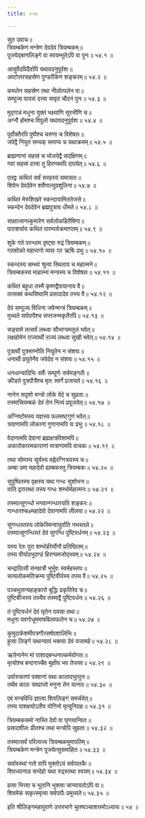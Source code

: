 ```yaml
---
title: ०५४

---
```

सूत उवाच॥  
त्रियम्बकेण मन्त्रेण देवदेवं त्रियम्बकम्॥  
पूजयेद्बाणलिङ्गे वा स्वयम्भूतेऽपि वा पुनः॥ ५४.१ ॥  
  
आयुर्वेदविदैर्वापि यथावदनुपूर्वशः॥  
अष्टोत्तरसहस्रेण पुण्डरीकेण शङ्करम्॥ ५४.२ ॥  
  
कमलेन सहस्रेण तथा नीलोत्पलेन वा॥  
सम्पूज्य पायसं दत्त्वा सघृतं चौदनं पुनः॥ ५४.३ ॥  
  
मुद्गान्नं मधुना युक्तं भक्ष्याणि सुरभीणि च॥  
अग्नौ होमश्च विपुलो यथावदनुपूर्वशः॥ ५४.४ ॥  
  
पूर्वोक्तैरपि पुष्पैश्च चरुणा च विशेषतः॥  
जपेद्वै नियुतं सम्यक् समाप्य च यथाक्रमम्॥ ५४.५ ॥  
  
ब्राह्मणानां सहस्रं च भोजयेद्वै सदक्षिणम्॥  
गवां सहस्रं दत्त्वा तु हिरण्यमपि दापयेत्॥ ५४.६ ॥  
  
एतद्वः कथितं सर्वं सरहस्यं समासतः॥  
शिवेन देवदेवेन शर्वेणात्युग्रशूलिना॥ ५४.७ ॥  
  
कथितं मेरुशिखरे स्कन्दायामिततेजसे॥  
स्कन्देन देवदेवेन ब्रह्मपुत्राय धीमते॥ ५४.८ ॥  
  
साक्षात्सनत्कुमारेण सर्वलोकहितैषिणा॥  
पाराशर्याय कथितं पारम्पर्यक्रमागतम्॥ ५४.९ ॥  
  
शुके गते परन्धाम दृष्ट्वा रुद्रं त्रियम्बकम्॥  
गतशोको महाभागो व्यसः पर ऋषिः प्रभुः॥ ५४.१० ॥  
  
स्कन्दस्य सम्भवं श्रुत्वा स्थिताय च महात्मने॥  
त्रियम्बकस्य माहात्म्यं मन्त्रस्य च विशेषतः॥ ५४.११ ॥  
  
कथितं बहुधा तस्मै कृष्णद्वैपायानाय वै॥  
तत्सक्वं कथयिष्यामि प्रसादादेव तस्य वै॥ ५४.१२ ॥  
  
देवं सम्पूज्य विधिना जपेन्मन्त्रं त्रियम्बकम्॥  
मुच्यते सर्पपापैश्च सप्तजन्मकृतैरपि॥ ५४.१३ ॥  
  
सङ्ग्रामे तत्सर्वं लब्ध्वा सौभाग्यमतुलं भवेत्॥  
लक्षहोमेन राज्यार्थी राज्यं लब्ध्वा सुखी भवेत्॥ ५४.१४ ॥  
  
पुत्रार्थी पुत्रमाप्नोति नियुतेन न संशयः॥  
धनार्थी प्रयुतेनैव जपेदेव न संशयः॥ ५४.१५ ॥  
  
धनधान्यादिभिः सर्वैः सम्पूर्णः सर्वमङ्गलैः॥  
क्रीडते पुत्रपौत्रैश्च मृतः स्वर्गे प्रजायते॥ ५४.१६ ॥  
  
नानेन सदृशो मन्त्रो लोके वेदे च सुव्रताः॥  
तस्मात्त्रियम्बकं देवं तेन नित्यं प्रपूजयेत्॥ ५४.१७ ॥  
  
अग्निष्टोमस्य यज्ञस्य फलमष्टगुणं भवेत्॥  
त्रयाणामपि लोकानां गुणानामपि यः प्रभुः॥ ५४.१८ ॥  
  
वेदानामपि देवानां ब्रह्मक्षत्रविशामपि॥  
अकारोकारमकाराणां मात्राणामपि वाचकः॥ ५४.१९ ॥  
  
तथा सोमस्य सूर्यस्य वह्नेरग्नित्रयस्य च॥  
अम्बा उमा महादेवो ह्यम्बकस्तु त्रियम्बकः॥ ५४.२० ॥  
  
सुपुष्पितस्य वृक्षस्य यथा गन्धः सुशोभनः॥  
वाति द्वरात्तथा तस्य गन्धः शम्भोर्महात्मनः॥ ५४.२१ ॥  
  
तस्मात्सुगन्धो भगवान्गन्धारयति शङ्करः॥  
गान्धारश्च७महादेवो देवानामपि लीलया॥ ५४.२२ ॥  
  
सुगन्धस्तस्य लोकेस्मिन्वायुर्वाति नभस्तले॥  
तस्मात्सुगन्धिस्तं देवं सुगन्धि पुष्टिवर्धनम्॥ ५४.२३ ॥  
  
यस्य रेतः पुरा शम्भोर्हरेर्योनौ प्रतिष्ठितम्॥  
तस्य वीर्यादभूदण्डं हिरण्यमजोद्भवम्॥ ५४.२४ ॥  
  
चन्द्रादित्यौ सनक्षत्रौ भूर्भुवः स्वर्महस्तपः॥  
सत्यलोकमतिक्रम्य पुष्टिर्वीर्यस्य तस्य वै॥ ५४.२५ ॥  
  
पञ्चभूतान्यहङ्कारो बुद्धिः प्रकृतिरेव च॥  
पुष्टिर्बीजस्य तस्यैव तस्माद्वै पुष्टिवर्धनः॥ ५४.२६ ॥  
  
तं पुष्टिवर्धनं देवं घृतेन पयसा तथा॥  
मधुना यवगोधूममाषबिल्वफलेन च॥ ५४.२७ ॥  
  
कुमुदार्कशमीपत्रगौरसर्षपशालिभिः॥  
हुत्वा लिङ्गे यथान्यायं भक्त्या देवं यजामहे॥ ५४.२८ ॥  
  
ऋतेनानेन मां पाशाद्बन्धनात्कर्मयोगतः॥  
मृत्योश्च बन्दनाच्चैव मुक्षीय भव तेजसा॥ ५४.२९ ॥  
  
उर्वारुकाणां पक्वानां यथा कालादभूत्पुनः॥  
तथैव कालः सम्प्राप्तो मनुना तेन यत्नतः॥ ५४.३० ॥  
  
एवं मन्त्रविधिं ज्ञात्वा शिवलिङ्गं समर्चयेत्॥  
तस्य पाशक्षयोऽतीव योगिनो मृत्युनिग्रहः॥ ५४.३१ ॥  
  
त्रियम्बकसमो नास्ति देवो वा घृणयान्वितः॥  
प्रसादशीलः प्रीतश्च तथा मन्त्रोपि सुव्रताः॥ ५४.३२ ॥  
  
तस्मात्सर्वं परित्यज्य त्रियम्बकमुमापतिम्॥  
त्रियम्बकेण मन्त्रेण पूजयेत्सुसमाहितः॥ ५४.३३ ॥  
  
सर्वावस्थां गतो वापि मुक्तोऽयं सर्वपातकैः॥  
शिवध्यानान्न सन्देहो यथा रुद्रस्तथा स्वयम्॥ ५४.३४ ॥  
  
हत्वा भित्त्वा च भूतानि भुक्त्वा चान्यायतोऽपि वा॥  
शिवमेकं सकृत्स्मृत्वा सर्वपापैः प्रमुच्यते॥ ५४.३५ ॥  
  
इति श्रीलिङ्गमहापुराणे उत्तरभागे चुतष्पञ्चाशत्तमोऽध्यायः॥ ५४ ॥